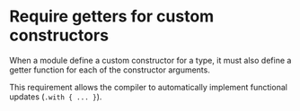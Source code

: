 # Require getters for custom constructors

When a module define a custom constructor for a type, it must also define a getter function for each of the constructor arguments.

This requirement allows the compiler to automatically implement functional updates (`.with { ... }`).
